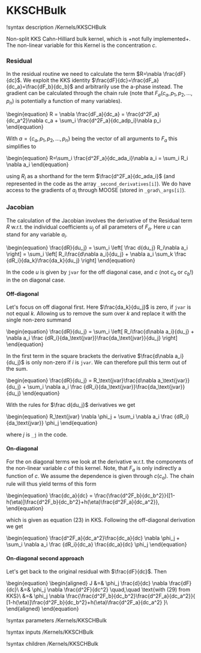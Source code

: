 # KKSCHBulk

!syntax description /Kernels/KKSCHBulk

Non-split KKS Cahn-Hilliard bulk kernel, which is +not fully implemented+.
The non-linear variable for this Kernel is the concentration $c$.

### Residual

In the residual routine we need to calculate the term $R=\nabla \frac{dF}{dc}$.
We exploit the KKS identity $\frac{dF}{dc}=\frac{dF_a}{dc_a}=\frac{dF_b}{dc_b}$
and arbitrarily use the a-phase instead.
The gradient can be calculated through the chain rule (note that $F_a(c_a, p_1,p_2,\dots,p_n)$
is potentially a function of many variables).

\begin{equation}
R = \nabla \frac{dF_a}{dc_a} = \frac{d^2F_a}{dc_a^2}\nabla c_a + \sum_i \frac{d^2F_a}{dc_adp_i}\nabla p_i
\end{equation}

With $a = \{c_a, p_1,p_2,\dots,p_n\}$ being the vector of all arguments to $F_a$ this simplifies to

\begin{equation}
R=\sum_i \frac{d^2F_a}{dc_ada_i}\nabla a_i  = \sum_i R_i \nabla a_i
\end{equation}

using $R_i$ as a shorthand for the term $\frac{d^2F_a}{dc_ada_i}$ (and represented
in the code as the array `_second_derivatives[i]`). We do have access to the
gradients of $a_i$ through MOOSE (stored in `_grad\_args[i]`).

### Jacobian

The calculation of the Jacobian involves the derivative of the Residual term $R$
w.r.t. the individual coefficients $u_j$ of all parameters of $F_a$. Here $u$ can
stand for any variable $a_i$.

\begin{equation}
\frac{dR}{du_j} = \sum_i \left[ \frac d{du_j} R_i\nabla a_i \right] = \sum_i \left[  R_i\frac{d\nabla a_i}{du_j} + \nabla a_i \sum_k \frac {dR_i}{da_k}\frac{da_k}{du_j} \right]
\end{equation}

In the code $u$ is given by `jvar` for the off diagonal case, and $c$
(not $c_a$ or $c_b$!) in the on diagonal case.

#### Off-diagonal

Let's focus on off diagonal first. Here $\frac{da_k}{du_j}$ is zero, if `jvar`
is not equal $k$. Allowing us to remove the sum over $k$ and replace it with the
single non-zero summand

\begin{equation}
\frac{dR}{du_j} = \sum_i \left[  R_i\frac{d\nabla a_i}{du_j} + \nabla a_i \frac {dR_i}{da_\text{jvar}}\frac{da_\text{jvar}}{du_j} \right]
\end{equation}

In the first term in the square brackets the derivative $\frac{d\nabla a_i}{du_j}$
is only non-zero if $i$ is `jvar`. We can therefore pull this term out of the
sum.

\begin{equation}
\frac{dR}{du_j} = R_\text{jvar}\frac{d\nabla a_\text{jvar}}{du_j} + \sum_i  \nabla a_i \frac {dR_i}{da_\text{jvar}}\frac{da_\text{jvar}}{du_j}
\end{equation}

With the rules for $\frac d{du_j}$ derivatives we get

\begin{equation}
R_\text{jvar} \nabla \phi_j + \sum_i \nabla a_i \frac {dR_i}{da_\text{jvar}} \phi_j
\end{equation}

where $j$ is `_j` in the code.

#### On-diagonal

For the on diagonal terms we look at the derivative w.r.t. the components of the
non-linear variable $c$ of this kernel. Note, that $F_a$ is only indirectly a
function of $c$. We assume the dependence is given through $c(c_a)$. The chain
rule will thus yield terms of this form

\begin{equation}
\frac{dc_a}{dc} = \frac{\frac{d^2F_b}{dc_b^2}}{[1-h(\eta)]\frac{d^2F_b}{dc_b^2}+h(\eta)\frac{d^2F_a}{dc_a^2}},
\end{equation}

which is given as equation (23) in KKS. Following the off-diagonal  derivation we get

\begin{equation}
\frac{d^2F_a}{dc_a^2}\frac{dc_a}{dc} \nabla \phi_j + \sum_i \nabla a_i \frac {dR_i}{dc_a} \frac{dc_a}{dc} \phi_j
\end{equation}

#### On-diagonal second approach

Let's get back to the original residual with $\frac{dF}{dc}$. Then

\begin{equation}
\begin{aligned}
J &=& \phi_j \frac{d}{dc} \nabla \frac{dF}{dc}\\
&=& \phi_j  \nabla \frac{d^2F}{dc^2} \quad,\quad \text{with (29) from KKS}\\
&=& \phi_j  \nabla \frac{\frac{d^2F_b}{dc_b^2}\frac{d^2F_a}{dc_a^2}}{  [1-h(\eta)]\frac{d^2F_b}{dc_b^2}+h(\eta)\frac{d^2F_a}{dc_a^2} }\\
\end{aligned}
\end{equation}

!syntax parameters /Kernels/KKSCHBulk

!syntax inputs /Kernels/KKSCHBulk

!syntax children /Kernels/KKSCHBulk
